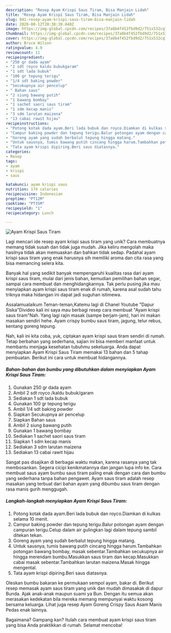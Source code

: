 ```yaml
---
description: "Resep Ayam Krispi Saus Tiram, Bisa Manjain Lidah"
title: "Resep Ayam Krispi Saus Tiram, Bisa Manjain Lidah"
slug: 941-resep-ayam-krispi-saus-tiram-bisa-manjain-lidah
date: 2020-08-12T20:38:39.848Z
image: https://img-global.cpcdn.com/recipes/37a8b4f452fbd9d2/751x532cq70/ayam-krispi-saus-tiram-foto-resep-utama.jpg
thumbnail: https://img-global.cpcdn.com/recipes/37a8b4f452fbd9d2/751x532cq70/ayam-krispi-saus-tiram-foto-resep-utama.jpg
cover: https://img-global.cpcdn.com/recipes/37a8b4f452fbd9d2/751x532cq70/ayam-krispi-saus-tiram-foto-resep-utama.jpg
author: Bruce Wilson
ratingvalue: 4.9
reviewcount: 11
recipeingredient:
- "250 gr dada ayam"
- "2 sdt royco kaldu bubukgaram"
- "1 sdt lada bubuk"
- "100 gr tepung terigu"
- "1/4 sdt baking powder"
- "Secukupnya air pencelup"
- " Bahan saus"
- "2 siung bawang putih"
- "1 bawang bombay"
- "1 sachet saori saus tiram"
- "1 sdm kecap manis"
- "3 sdm larutan maizena"
- "13 cabai rawit hijau"
recipeinstructions:
- "Potong kotak dada ayam.Beri lada bubuk dan royco.Diamkan di kulkas selama 10 menit."
- "Campur baking powder dan tepung terigu.Balur potongan ayam dengan campuran terigu.Celup dalam air gulingkan lagi dalam tepung sambil ditekan tekan."
- "Goreng ayam yang sudah berbalut tepung hingga matang."
- "Untuk sausnya, tumis bawang putih cincang hingga harum.Tambahkan potongan bawang bombay, masak sebentar.Tambahkan secukupnya air hingga merendam bumbu.Masukkan saus tiram dan kecap.Masukkan cabai masak sebentar.Tambahkan larutan maizena.Masak hingga mengental."
- "Tata ayam krispi dipiring.Beri saus diatasnya."
categories:
- Resep
tags:
- ayam
- krispi
- saus

katakunci: ayam krispi saus 
nutrition: 174 calories
recipecuisine: Indonesian
preptime: "PT12M"
cooktime: "PT35M"
recipeyield: "1"
recipecategory: Lunch

---
```



![Ayam Krispi Saus Tiram](https://img-global.cpcdn.com/recipes/37a8b4f452fbd9d2/751x532cq70/ayam-krispi-saus-tiram-foto-resep-utama.jpg)

Lagi mencari ide resep ayam krispi saus tiram yang unik? Cara membuatnya memang tidak susah dan tidak juga mudah. Jika keliru mengolah maka hasilnya tidak akan memuaskan dan bahkan tidak sedap. Padahal ayam krispi saus tiram yang enak harusnya sih memiliki aroma dan cita rasa yang bisa memancing selera kita.

Banyak hal yang sedikit banyak mempengaruhi kualitas rasa dari ayam krispi saus tiram, mulai dari jenis bahan, kemudian pemilihan bahan segar, sampai cara membuat dan menghidangkannya. Tak perlu pusing jika mau menyiapkan ayam krispi saus tiram enak di rumah, karena asal sudah tahu triknya maka hidangan ini dapat jadi suguhan istimewa.

Assalamualaikum Teman-teman,Katemu lagi di Chanel Youtube &#34;Dapur Siska&#34;Divideo kali ini saya mau berbagi resep cara membuat &#34;Ayam krispi saus tiram&#34;Nah. Yang lagi rajin masak (sampe berjam-jam), hari ini makan masakan sendiri hehe. Ayam crispy bumbu saus tiram, jagung, telur rebus, kentang goreng tepung.


Nah, kali ini kita coba, yuk, ciptakan ayam krispi saus tiram sendiri di rumah. Tetap berbahan yang sederhana, sajian ini bisa memberi manfaat untuk membantu menjaga kesehatan tubuhmu sekeluarga. Anda dapat menyiapkan Ayam Krispi Saus Tiram memakai 13 bahan dan 5 tahap pembuatan. Berikut ini cara untuk membuat hidangannya.

<!--inarticleads1-->

##### Bahan-bahan dan bumbu yang dibutuhkan dalam menyiapkan Ayam Krispi Saus Tiram:

1. Gunakan 250 gr dada ayam
1. Ambil 2 sdt royco /kaldu bubuk/garam
1. Sediakan 1 sdt lada bubuk
1. Gunakan 100 gr tepung terigu
1. Ambil 1/4 sdt baking powder
1. Siapkan Secukupnya air pencelup
1. Siapkan  Bahan saus
1. Ambil 2 siung bawang putih
1. Gunakan 1 bawang bombay
1. Sediakan 1 sachet saori saus tiram
1. Siapkan 1 sdm kecap manis
1. Sediakan 3 sdm larutan maizena
1. Sediakan 13 cabai rawit hijau


Sangat pas disajikan di berbagai waktu makan, karena rasanya yang tak membosankan. Segera cicipi kenikmatannya dan jangan lupa info ke. Cara membuat saus ayam bumbu saus tiram paling enak dengan cara dan bumbu yang sederhana tanpa bahan pengawet. Ayam saus tiram adalah resep masakan yang terbuat dari bahan ayam yang dibumbu saus tiram dengan rasa manis gurih menggugah. 

<!--inarticleads2-->

##### Langkah-langkah menyiapkan Ayam Krispi Saus Tiram:

1. Potong kotak dada ayam.Beri lada bubuk dan royco.Diamkan di kulkas selama 10 menit.
1. Campur baking powder dan tepung terigu.Balur potongan ayam dengan campuran terigu.Celup dalam air gulingkan lagi dalam tepung sambil ditekan tekan.
1. Goreng ayam yang sudah berbalut tepung hingga matang.
1. Untuk sausnya, tumis bawang putih cincang hingga harum.Tambahkan potongan bawang bombay, masak sebentar.Tambahkan secukupnya air hingga merendam bumbu.Masukkan saus tiram dan kecap.Masukkan cabai masak sebentar.Tambahkan larutan maizena.Masak hingga mengental.
1. Tata ayam krispi dipiring.Beri saus diatasnya.


Oleskan bumbu bakaran ke permukaan sempol ayam, bakar di. Berikut resep memasak ayam saus tiram yang unik dan mudah dimasakak di dapur Bunda. Ajak anak-anak maupun suami ya Bun. Dengan itu semua akan merasakan kedekatan bila mereka memang mempunyai waktu kosong bersama keluarga. Lihat juga resep Ayam Goreng Crispy Saus Asam Manis Pedas enak lainnya. 

Bagaimana? Gampang kan? Itulah cara membuat ayam krispi saus tiram yang bisa Anda praktikkan di rumah. Selamat mencoba!
